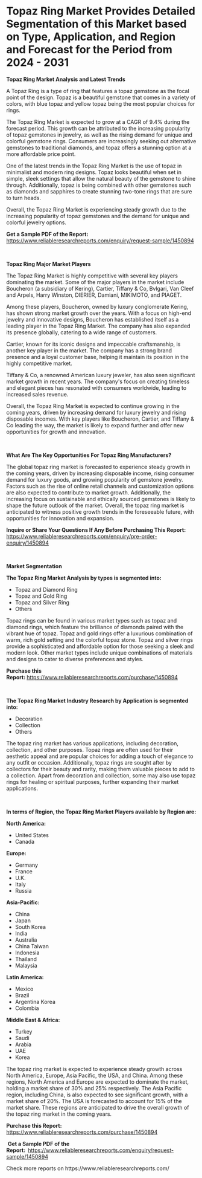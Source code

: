 <p><h1>Topaz Ring Market Provides Detailed Segmentation of this Market based on Type, Application, and Region and Forecast for the Period from 2024 - 2031</h1></p><p><strong>Topaz Ring Market Analysis and Latest Trends</strong></p>
<p><p>A Topaz Ring is a type of ring that features a topaz gemstone as the focal point of the design. Topaz is a beautiful gemstone that comes in a variety of colors, with blue topaz and yellow topaz being the most popular choices for rings.</p><p>The Topaz Ring Market is expected to grow at a CAGR of 9.4% during the forecast period. This growth can be attributed to the increasing popularity of topaz gemstones in jewelry, as well as the rising demand for unique and colorful gemstone rings. Consumers are increasingly seeking out alternative gemstones to traditional diamonds, and topaz offers a stunning option at a more affordable price point.</p><p>One of the latest trends in the Topaz Ring Market is the use of topaz in minimalist and modern ring designs. Topaz looks beautiful when set in simple, sleek settings that allow the natural beauty of the gemstone to shine through. Additionally, topaz is being combined with other gemstones such as diamonds and sapphires to create stunning two-tone rings that are sure to turn heads.</p><p>Overall, the Topaz Ring Market is experiencing steady growth due to the increasing popularity of topaz gemstones and the demand for unique and colorful jewelry options.</p></p>
<p><strong>Get a Sample PDF of the Report:&nbsp;</strong> <a href="https://www.reliableresearchreports.com/enquiry/request-sample/1450894">https://www.reliableresearchreports.com/enquiry/request-sample/1450894</a></p>
<p>&nbsp;</p>
<p><strong>Topaz Ring Major Market Players</strong></p>
<p><p>The Topaz Ring Market is highly competitive with several key players dominating the market. Some of the major players in the market include Boucheron (a subsidiary of Kering), Cartier, Tiffany & Co, Bvlgari, Van Cleef and Arpels, Harry Winston, DIERIER, Damiani, MIKIMOTO, and PIAGET. </p><p>Among these players, Boucheron, owned by luxury conglomerate Kering, has shown strong market growth over the years. With a focus on high-end jewelry and innovative designs, Boucheron has established itself as a leading player in the Topaz Ring Market. The company has also expanded its presence globally, catering to a wide range of customers.</p><p>Cartier, known for its iconic designs and impeccable craftsmanship, is another key player in the market. The company has a strong brand presence and a loyal customer base, helping it maintain its position in the highly competitive market.</p><p>Tiffany & Co, a renowned American luxury jeweler, has also seen significant market growth in recent years. The company's focus on creating timeless and elegant pieces has resonated with consumers worldwide, leading to increased sales revenue.</p><p>Overall, the Topaz Ring Market is expected to continue growing in the coming years, driven by increasing demand for luxury jewelry and rising disposable incomes. With key players like Boucheron, Cartier, and Tiffany & Co leading the way, the market is likely to expand further and offer new opportunities for growth and innovation.</p></p>
<p>&nbsp;</p>
<p><strong>What Are The Key Opportunities For Topaz Ring Manufacturers?</strong></p>
<p><p>The global topaz ring market is forecasted to experience steady growth in the coming years, driven by increasing disposable income, rising consumer demand for luxury goods, and growing popularity of gemstone jewelry. Factors such as the rise of online retail channels and customization options are also expected to contribute to market growth. Additionally, the increasing focus on sustainable and ethically sourced gemstones is likely to shape the future outlook of the market. Overall, the topaz ring market is anticipated to witness positive growth trends in the foreseeable future, with opportunities for innovation and expansion.</p></p>
<p><strong>Inquire or Share Your Questions If Any Before Purchasing This Report:</strong> <a href="https://www.reliableresearchreports.com/enquiry/pre-order-enquiry/1450894">https://www.reliableresearchreports.com/enquiry/pre-order-enquiry/1450894</a></p>
<p>&nbsp;</p>
<p><strong>Market Segmentation</strong></p>
<p><strong>The Topaz Ring Market Analysis by types is segmented into:</strong></p>
<p><ul><li>Topaz and Diamond Ring</li><li>Topaz and Gold Ring</li><li>Topaz and Silver Ring</li><li>Others</li></ul></p>
<p><p>Topaz rings can be found in various market types such as topaz and diamond rings, which feature the brilliance of diamonds paired with the vibrant hue of topaz. Topaz and gold rings offer a luxurious combination of warm, rich gold setting and the colorful topaz stone. Topaz and silver rings provide a sophisticated and affordable option for those seeking a sleek and modern look. Other market types include unique combinations of materials and designs to cater to diverse preferences and styles.</p></p>
<p><strong>Purchase this Report:&nbsp;</strong><a href="https://www.reliableresearchreports.com/purchase/1450894">https://www.reliableresearchreports.com/purchase/1450894</a></p>
<p>&nbsp;</p>
<p><strong>The Topaz Ring Market Industry Research by Application is segmented into:</strong></p>
<p><ul><li>Decoration</li><li>Collection</li><li>Others</li></ul></p>
<p><p>The topaz ring market has various applications, including decoration, collection, and other purposes. Topaz rings are often used for their aesthetic appeal and are popular choices for adding a touch of elegance to any outfit or occasion. Additionally, topaz rings are sought after by collectors for their beauty and rarity, making them valuable pieces to add to a collection. Apart from decoration and collection, some may also use topaz rings for healing or spiritual purposes, further expanding their market applications.</p></p>
<p>&nbsp;</p>
<p><strong>In terms of Region, the Topaz Ring Market Players available by Region are:</strong></p>
<p>
    <p> <strong> North America: </strong>
        <ul>
            <li>United States</li>
            <li>Canada</li>
        </ul>
        </p> 
    <p> <strong> Europe: </strong>
        <ul>
            <li>Germany</li>
            <li>France</li>
            <li>U.K.</li>
            <li>Italy</li>
            <li>Russia</li>
        </ul>
        </p> 
    <p> <strong> Asia-Pacific: </strong>
        <ul>
            <li>China</li>
            <li>Japan</li>
            <li>South Korea</li>
            <li>India</li>
            <li>Australia</li>
            <li>China Taiwan</li>
            <li>Indonesia</li>
            <li>Thailand</li>
            <li>Malaysia</li>
        </ul>
        </p> 
    <p> <strong> Latin America: </strong>
        <ul>
            <li>Mexico</li>
            <li>Brazil</li>
            <li>Argentina Korea</li>
            <li>Colombia</li>
        </ul>
        </p> 
    <p> <strong> Middle East & Africa: </strong>
        <ul>
            <li>Turkey</li>
            <li>Saudi</li>
            <li>Arabia</li>
            <li>UAE</li>
            <li>Korea</li>
        </ul>
    </p>
    </p>
<p><p>The topaz ring market is expected to experience steady growth across North America, Europe, Asia Pacific, the USA, and China. Among these regions, North America and Europe are expected to dominate the market, holding a market share of 30% and 25% respectively. The Asia Pacific region, including China, is also expected to see significant growth, with a market share of 20%. The USA is forecasted to account for 15% of the market share. These regions are anticipated to drive the overall growth of the topaz ring market in the coming years.</p></p>
<p><strong>Purchase this Report: </strong><a href="https://www.reliableresearchreports.com/purchase/1450894">https://www.reliableresearchreports.com/purchase/1450894</a></p>
<p>&nbsp;<strong>Get a Sample PDF of the Report:&nbsp;&nbsp;</strong><a href="https://www.reliableresearchreports.com/enquiry/request-sample/1450894">https://www.reliableresearchreports.com/enquiry/request-sample/1450894</a></p>
<p><strong></strong></p>
<p>Check more reports on https://www.reliableresearchreports.com/</p>